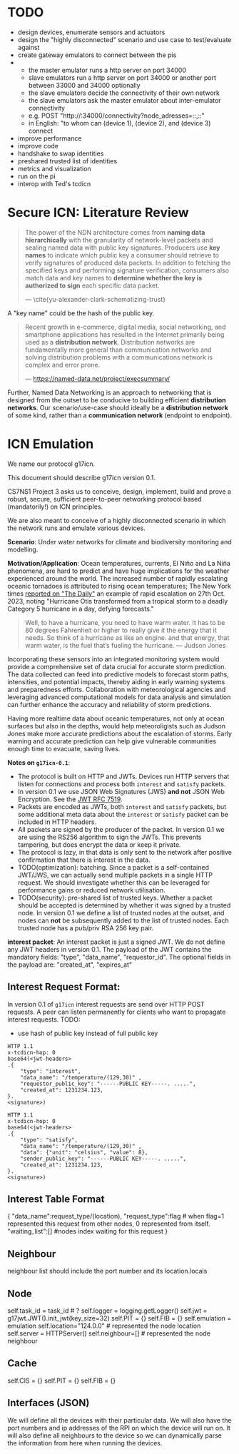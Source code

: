 # TODO
- design devices, enumerate sensors and actuators
- design the "highly disconnected" scenario and use case to test/evaluate against
- create gateway emulators to connect between the pis
- - the master emulator runs a http server on port 34000
  - slave emulators run a http server on port 34000 or another port between 33000 and 34000 optionally
  - the slave emulators decide the connectivity of their own network
  - the slave emulators ask the master emulator about inter-emulator connectivity
  - e.g. POST "http://<master-emulator-ip>:34000/connectivity?node_adresses=<addr>:<port>:<uuid>,<addr>:<port>:<uuid>"
  - in English: "to whom can <uuid> (device 1), <uuid> (device 2), and <uuid> (device 3) connect
- improve performance
- improve code
- handshake to swap identities
- preshared trusted list of identities
- metrics and visualization
- run on the pi
- interop with Ted's tcdicn


# Secure ICN: Literature Review

> The power of the NDN architecture comes from **naming data hierarchically**
> with the granularity of network-level packets and sealing named data with public key signatures.
> Producers use **key names** to indicate which public key
> a consumer should retrieve to verify signatures of produced data packets.
> In addition to fetching the specified keys
> and performing signature verification,
> consumers also match data and key names to
> **determine whether the key is authorized to sign**
> each specific data packet.
> 
> — \cite{yu-alexander-clark-schematizing-trust}

A "key name" could be the hash of the public key.

>  Recent growth in e-commerce, digital media, social networking, and smartphone applications has resulted in the Internet primarily being used as a **distribution network**. Distribution networks are fundamentally more general than communication networks and solving distribution problems with a communications network is complex and error prone.
>
> — https://named-data.net/project/execsummary/

Further, Named Data Networking is an approach to networking that is
designed from the outset
to be conducive to building efficient
**distribution networks**.
Our scenario/use-case should ideally be a **distribution network** of some kind,
rather than a **communication network** (endpoint to endpoint).

# ICN Emulation

We name our protocol g17icn.

This document should describe g17icn version 0.1.

CS7NS1 Project 3 asks us to conceive, design, implement, build and prove a robust, secure, sufficient peer-to-peer networking protocol based (mandatorily!) on ICN principles.

We are also meant to conceive of a highly disconnected scenario in which the network runs and emulate various devices.

**Scenario**: Under water networks for climate and biodiversity monitoring and modelling.

**Motivation/Application**: Ocean temperatures, currents, El Niño and La Niña phenomena, are hard to predict and have huge implications for the weather experienced around the world. The increased number of rapidly escalating oceanic tornadoes is attributed to rising ocean temperatures; The New York times [reported on "The Daily"](https://www.nytimes.com/2023/10/27/podcasts/the-daily/hurricane-otis.html?showTranscript=1) an example of rapid escalation on 27th Oct. 2023, noting "Hurricane Otis transformed from a tropical storm to a deadly Category 5 hurricane in a day, defying forecasts."
> Well, to have a hurricane, you need to have warm water. It has to be 80 degrees Fahrenheit or higher to really give it the energy that it needs. So think of a hurricane as like an engine. and that energy, that warm water, is the fuel that’s fueling the hurricane.
> — Judson Jones


Incorporating these sensors into an integrated monitoring system would provide a comprehensive set of data crucial for accurate storm prediction. The data collected can feed into predictive models to forecast storm paths, intensities, and potential impacts, thereby aiding in early warning systems and preparedness efforts. Collaboration with meteorological agencies and leveraging advanced computational models for data analysis and simulation can further enhance the accuracy and reliability of storm predictions.


Having more realtime data about oceanic temperatures, not only at ocean surfaces but also in the depths, would help meteoroligists such as Judson Jones make more accurate predictions about the escalation of storms. Early warning and accurate prediction can help give vulnerable communities enough time to evacuate, saving lives.

**Notes on `g17icn-0.1`**:
- The protocol is built on HTTP and JWTs. Devices run HTTP servers that listen for connections and process both `interest` and `satisfy` packets.
- In version 0.1 we use JSON Web Signatures (JWS) **and not** JSON Web Encryption. See the [JWT RFC 7519](https://datatracker.ietf.org/doc/html/rfc7519).
- Packets are encoded as JWTs, both `interest` and `satisfy` packets, but some additional meta data about the `interest` or `satisfy` packet can be included in HTTP headers.
- All packets are signed by the producer of the packet. In version 0.1 we are using the RS256 algorithm to sign the JWTs. This prevents tampering, but does encrypt the data or keep it private.
- The protocol is lazy, in that data is only sent to the network after positive confirmation that there is interest in the data.
- TODO(optimization): batching. Since a packet is a self-contained JWT/JWS, we can actually send multiple packets in a single HTTP request. We should investigate whether this can be leveraged for performance gains or reduced network utilisation.
- TODO(security): pre-shared list of trusted keys. Whether a packet should be accepted is determined by whether it was signed by a trusted node. In version 0.1 we define a list of trusted nodes at the outset, and nodes can **not** be subsequently added to the list of trusted nodes. Each trusted node has a pub/priv RSA 256 key pair.


**interest packet**: An interest packet is just a signed JWT. We do not define any JWT headers in version 0.1. The payload of the JWT contains the mandatory fields: "type", "data_name", "requestor_id".
The optional fields in the payload are: "created_at", "expires_at"

## Interest Request Format:
In version 0.1 of `g17icn` interest requests are send over HTTP POST requests.
A peer can listen permanently for clients who want to propagate interest requests.
TODO:
- use hash of public key instead of full public key
```http
HTTP 1.1
x-tcdicn-hop: 0
base64(<jwt-headers>
.{
    "type": "interest",
    "data_name": "/temperature/(129,30)" ,
    "requestor_public_key": "------PUBLIC KEY-----. .....",
    "created_at": 1231234.123,
}.
<signature>)
```

```http
HTTP 1.1
x-tcdicn-hop: 0
base64(<jwt-headers>
.{
    "type": "satisfy",
    "data_name": "/temperature/(129,30)" ,
    "data": {"unit": "celsius", "value": 8},
    "sender_public_key": "------PUBLIC KEY-----. .....",
    "created_at": 1231234.123,
}.
<signature>)
```

## Interest Table Format

{
    "data_name":request_type/(location),
    "request_type":flag  # when flag=1 represented this request from other nodes, 0 represented from itself.
    "waiting_list":[]   #nodes index waiting for this request
}

## Neighbour 

neighbour list should include the port number and its location.locals

## Node

self.task_id = task_id  # ?
self.logger = logging.getLogger()
self.jwt = g17jwt.JWT().init_jwt(key_size=32)
self.PIT = {}
self.FIB = {}
self.emulation = emulation
self.location="124.0.0" # represented the node location
self.server = HTTPServer()
self.neighbour=[] # represented the node neighbour

## Cache

self.CIS = {}
self.PIT = {}
self.FIB = {}

## Interfaces (JSON)

We will define all the devices with their particular data. We will also have the port numbers and ip addresses of the RPI on which the device will run on. It will also define all neighbours to the device so we can dynamically parse the information from here when running the devices.
